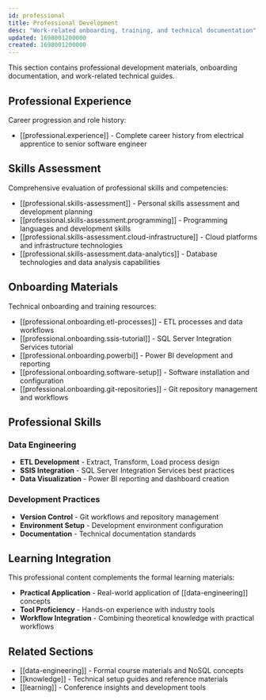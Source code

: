 ```yaml
---
id: professional
title: Professional Development
desc: "Work-related onboarding, training, and technical documentation"
updated: 1698001200000
created: 1698001200000
---
```


This section contains professional development materials, onboarding documentation, and work-related technical guides.

## Professional Experience

Career progression and role history:

- [[professional.experience]] - Complete career history from electrical apprentice to senior software engineer

## Skills Assessment

Comprehensive evaluation of professional skills and competencies:

- [[professional.skills-assessment]] - Personal skills assessment and development planning
- [[professional.skills-assessment.programming]] - Programming languages and development skills
- [[professional.skills-assessment.cloud-infrastructure]] - Cloud platforms and infrastructure technologies  
- [[professional.skills-assessment.data-analytics]] - Database technologies and data analysis capabilities

## Onboarding Materials

Technical onboarding and training resources:

- [[professional.onboarding.etl-processes]] - ETL processes and data workflows
- [[professional.onboarding.ssis-tutorial]] - SQL Server Integration Services tutorial
- [[professional.onboarding.powerbi]] - Power BI development and reporting
- [[professional.onboarding.software-setup]] - Software installation and configuration
- [[professional.onboarding.git-repositories]] - Git repository management and workflows

## Professional Skills

### Data Engineering
- **ETL Development** - Extract, Transform, Load process design
- **SSIS Integration** - SQL Server Integration Services best practices
- **Data Visualization** - Power BI reporting and dashboard creation

### Development Practices
- **Version Control** - Git workflows and repository management
- **Environment Setup** - Development environment configuration
- **Documentation** - Technical documentation standards

## Learning Integration

This professional content complements the formal learning materials:

- **Practical Application** - Real-world application of [[data-engineering]] concepts
- **Tool Proficiency** - Hands-on experience with industry tools
- **Workflow Integration** - Combining theoretical knowledge with practical workflows

## Related Sections

- [[data-engineering]] - Formal course materials and NoSQL concepts
- [[knowledge]] - Technical setup guides and reference materials
- [[learning]] - Conference insights and development tools
